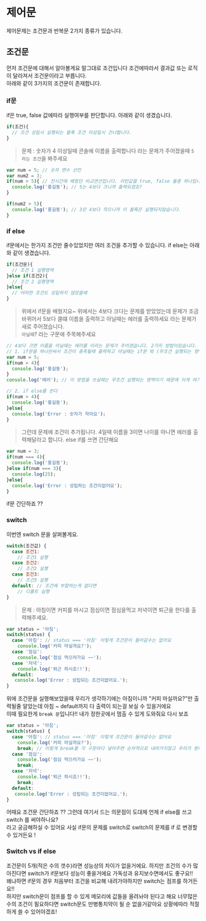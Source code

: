 # 제어문
제어문제는 조건문과 반복문 2가지 종류가 있습니다.

## 조건문
먼저 조건문에 대해서 알아볼게요 말그대로 조건입니다 조건에따라서 결과값 또는 로직이 달라져서 조건문이라고 부릅니다.   
아래와 같이 3가지의 조건문이 존재합니다.
  
### if문
if은 true, false 값에따라 실행여부를 판단합니다. 아래와 같이 생겼습니다.
```js
if(조건){
  // 조건 성립시 실행되는 블록 조건 미성립시 건너뜁니다.
}
```

> 문제 : 숫자가 4 이상일때 콘솔에 이름을 출력합니다 라는 문제가 주어졌을때 `5 라는 조건`을 봐주세요

```js
var num = 5; // 숫자 변수 선언
var num2 = 3; 
if(num > 5){ // 전시간에 배웠던 비교연산입니다. 리턴값을 true, false 둘중 하나입니다.
  console.log('홍길동'); // 5는 4보다 크니까 출력되겠죠?
}

if(num2 > 5){ 
  console.log('홍길동'); // 3은 4보다 작으니까 이 블록은 실행되지않습니다.
} 
```
### if else
if문에서는 한가지 조건만 줄수있었지만 여러 조건을 추가할 수 있습니다. if else는 아래와 같이 생겼습니다.
```js
if(조건문){
  // 조건 1 실행영역
}else if(조건2){
  // 조건 2 실행영역
}else{
  // 어떠한 조건도 성립하지 않았을때
}
```

> 위에서 if문을 배웠지요~ 위에서는 4보다 크다는 문제를 받았었는데 문제가 조금 바뀌어서 5보다 클떄 이름을 출력하고 아닐때는 에러를 출력하세요 라는 문제가 새로 주어졌습니다.   
`아닐때`? 라는 구문에 주목해주세요 

```js
// 4보다 크면 이름을 아닐때는 에러를 이라는 문제가 주어졌습니다. 2가지 방법이있습니다.
// 1. if문을 하나만써서 조건이 충족될때 출력하고 아닐떄는 if문 밖 (무조건 실행되는 영역에 넣는다.)
var num = 5;
if(num > 4){
  console.log('홍길동');
}
console.log('에러'); // 이 방법을 쓰실때는 무조건 실행되는 영역이기 때문에 이게 여기 출력되도되는게 맞는가... 라는 생각을 해주세요

// 2. if else를 쓴다
if(num > 4){
  console.log('홍길동');
}else{
  console.log('Error : 숫자가 작아요');
}
```

> 그런데 문제에 조건이 추가됩니다. 4일때 이름을 3이면 나이를 아니면 에러를 출력해달라고 합니다. else if를 쓰면 간단해요

```js
var num = 3;
if(num === 4){
  console.log('홍길동');
}else if(num === 3){
  console.log(25);
}else{
  console.log('Error : 성립하는 조건이없어요');
}
``` 
if문 간단하죠 ?? 

### switch
이번엔 switch 문을 살펴볼게요. 
```js
switch(조건값) {
  case 조건1:
    // 조건1 실행
  case 조건2:
    // 조건2 실행  
  case 조건3:
    // 조건3 실행
  default: // 조건에 부합하는게 없다면  
    // 디폴트 실행
}
```

> 문제 : 아침이면 커피를 마시고 점심이면 점심을먹고 저녁이면 퇴근을 한다를 출력해주세요.
 
```js
var status = '아침';
switch(status) {
  case '아침': // status === '아침' 이렇게 조건문이 들어갈수는 없어요
    console.log('커피 마실까요?');  
  case '점심': 
    console.log('점심 먹으러가요 ~~');  
  case '저녁': 
    console.log('퇴근 하시죠!!');  
  default:   
   console.log('Error : 성립되는 조건이없어요.');
}
```
위에 조건문을 실행해보았을때 우리가 생각하기에는 아침이니까 "커피 마실까요?"만 출력될줄 알았는데 아침 ~ default까지 다 출력이 되는걸 보실 수 있을거에요    
이때 필요한게 `break 문`입니다!! 내가 정한곳에서 멈출 수 있게 도와줘요 다시 보죠
```js
var status = '아침';
switch(status) {
  case '아침': // status === '아침' 이렇게 조건문이 들어갈수는 없어요
    console.log('커피 마실까요?');  
    break; // 이렇게 break를 각 구문마다 넣어주면 순차적으로 내려가지않고 우리가 원하는 조건만 실행되고 switch 문이 종료됩니다.
  case '점심': 
    console.log('점심 먹으러가요 ~~');  
    break;
  case '저녁': 
    console.log('퇴근 하시죠!!');
    break;
  default:   
   console.log('Error : 성립되는 조건이없어요.');
}
```
어때요 조건문 간단하죠 ?? 그런데 여기서 드는 의문점이 도대체 언제 if else를 쓰고 switch 를 써야하나요?   
라고 궁금해하실 수 있어요 사실 if문의 문제를 switch로 switch의 문제를 if 로 변경할 수 있거든요 !

### Switch vs if else
조건문이 5개(적은 수의 갯수)라면 성능상의 차이가 없을거에요. 하지만 조건의 수가 많아진다면 switch가 if문보다 성능이 좋을거에요 가독성과 유지보수면에서도 좋구요!!   
왜냐하면 if문의 경우 처음부터 조건을 비교해 내려가야하지만 switch는 점프를 하거든요!!        
하지만 switch문이 점프를 할 수 있게 메모리에 값들을 올려놔야 된다고 해요 너무많은 수의 조건이 필요하다면 switch문도 만병통치약이 될 순 없을거같아요 
상황에따라 적절하게 쓸 수 있어야겠죠! 

